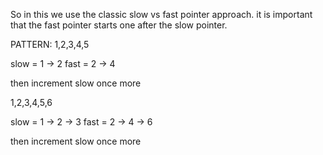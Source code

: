 So in this we use the classic slow vs fast pointer approach. it is important that the fast pointer starts one after the slow pointer. 

PATTERN:
1,2,3,4,5

slow = 1 -> 2 
fast = 2 -> 4

then increment slow once more 

1,2,3,4,5,6

slow = 1 -> 2 -> 3
fast = 2 -> 4 -> 6

then increment slow once more 
